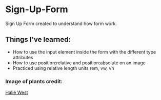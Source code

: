 # Sign-Up-Form

<p>Sign Up Form created to understand how form work.</p>

<h2>Things I've learned:</h2>

<ul>
  <li>How to use the input element inside the form with the different type attributes</li> 
  <li>How to use position:relative and position:absolute on an image</li>
  <li>Practiced using relative length units rem, vw, vh</li>
</ul>

<h3>Image of plants credit:</H3>

<a href="https://unsplash.com/it/foto/25xggax4bSA" target="_blank">Halie West</a>
